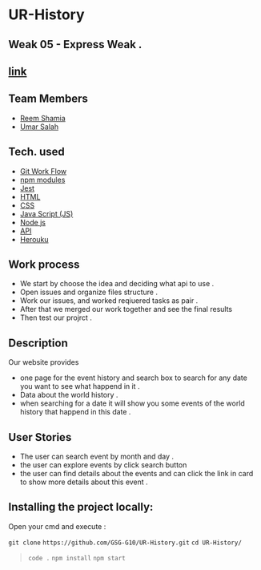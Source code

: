 # UR-History
Weak 05 - Express Weak . 
---------------
## [link](https://ur-history.herokuapp.com/)
## Team Members
* [Reem Shamia ](https://github.com/reemsh2000)
* [Umar Salah](https://github.com/umarsalah)


## Tech. used
* [Git Work Flow]()
* [npm modules]()
* [Jest]()
* [HTML]()
* [CSS]()
* [Java Script (JS)]()
* [Node js]()
* [API]()
* [Herouku]()

## Work process
- We start by choose the idea and deciding what api to use .
- Open issues and organize files structure .
- Work our issues, and worked reqiuered tasks as pair .
- After that we merged our work together and see the final results
- Then test our projrct . 

## Description
Our website provides 
 * one page  for the event history and search box to search for any date  you want to see  what happend in it . 
* Data about the world history  .
* when searching for a date it will show you some  events of the world history that happend in this date  . 
## User Stories
* The user can search event by month and day .
* the user can explore events by click search button 
* the user can find details about the events and can click the link in card to show more details about this event  . 



## Installing the project locally:
Open your cmd and execute : 

 ```git clone``` 
 ```https://github.com/GSG-G10/UR-History.git```
```cd UR-History/```
> ``` code . ```
> ```npm install```
> ```npm start```


